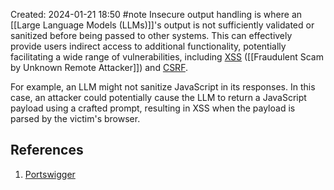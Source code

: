 Created: 2024-01-21 18:50
#note
Insecure output handling is where an [[Large Language Models (LLMs)]]'s output is not sufficiently validated or sanitized before being passed to other systems. This can effectively provide users indirect access to additional functionality, potentially facilitating a wide range of vulnerabilities, including [XSS](https://portswigger.net/web-security/cross-site-scripting) ([[Fraudulent Scam by Unknown Remote Attacker]]) and [CSRF](https://portswigger.net/web-security/csrf).

For example, an LLM might not sanitize JavaScript in its responses. In this case, an attacker could potentially cause the LLM to return a JavaScript payload using a crafted prompt, resulting in XSS when the payload is parsed by the victim's browser.

## References
1. [Portswigger](https://portswigger.net/web-security/llm-attacks)
